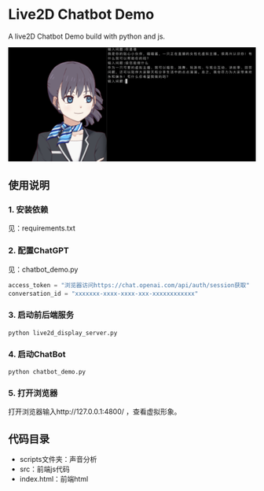# Live2D Chatbot Demo

A live2D Chatbot Demo build with python and js.

![](screenshot.png)

## 使用说明

### 1. 安装依赖
见：requirements.txt

### 2. 配置ChatGPT

见：chatbot_demo.py
``` py
access_token = "浏览器访问https://chat.openai.com/api/auth/session获取"
conversation_id = "xxxxxxx-xxxx-xxxx-xxx-xxxxxxxxxxxx"
```


### 3. 启动前后端服务
```
python live2d_display_server.py
```

### 4. 启动ChatBot
```
python chatbot_demo.py
```

### 5. 打开浏览器
打开浏览器输入http://127.0.0.1:4800/ ，查看虚拟形象。

## 代码目录
- scripts文件夹：声音分析
- src：前端js代码
- index.html：前端html
